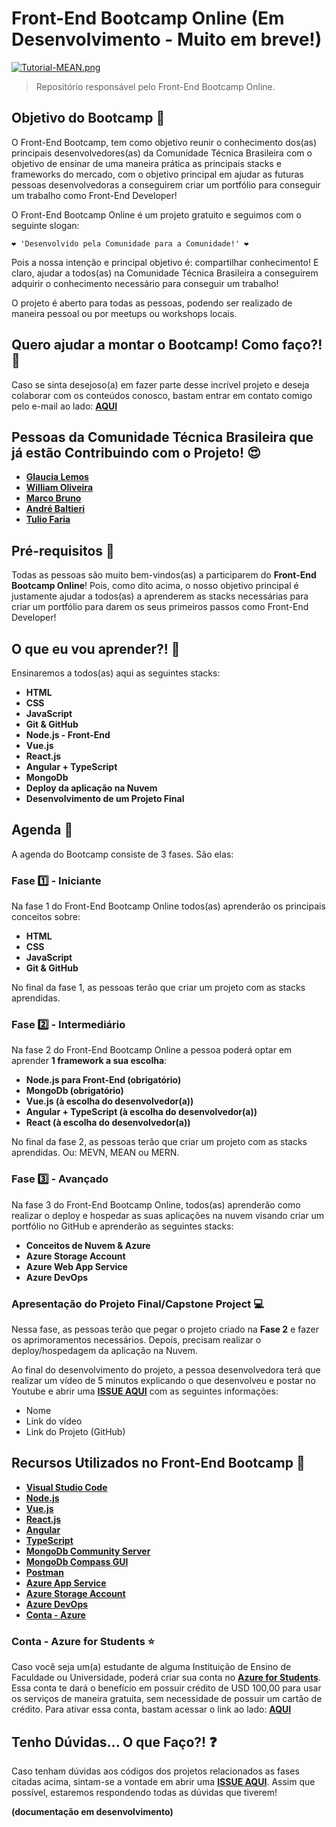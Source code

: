 # Front-End Bootcamp Online (Em Desenvolvimento - Muito em breve!)

[![Tutorial-MEAN.png](https://i.postimg.cc/9MgHHfS3/Tutorial-MEAN.png)](https://postimg.cc/WFZHMsTS)

> Repositório responsável pelo Front-End Bootcamp Online.

## Objetivo do Bootcamp 🎯

O Front-End Bootcamp, tem como objetivo reunir o conhecimento dos(as) principais desenvolvedores(as) da Comunidade Técnica Brasileira com o objetivo de ensinar de uma maneira prática as principais stacks e frameworks do mercado, com o objetivo principal em ajudar as futuras pessoas desenvolvedoras a conseguirem criar um portfólio para conseguir um trabalho como Front-End Developer!

O Front-End Bootcamp Online é um projeto gratuito e seguimos com o seguinte slogan:

```
❤️ 'Desenvolvido pela Comunidade para a Comunidade!' ❤️
```

Pois a nossa intenção e principal objetivo é: compartilhar conhecimento! E claro, ajudar a todos(as) na Comunidade Técnica Brasileira a conseguirem adquirir o conhecimento necessário para conseguir um trabalho!

O projeto é aberto para todas as pessoas, podendo ser realizado de maneira pessoal ou por meetups ou workshops locais. 

## Quero ajudar a montar o Bootcamp! Como faço?! 🚩

Caso se sinta desejoso(a) em fazer parte desse incrível projeto e deseja colaborar com os conteúdos conosco, bastam entrar em contato comigo pelo e-mail ao lado: **[AQUI](mailto:glaucia_lemos86@hotmail.com)**

## Pessoas da Comunidade Técnica Brasileira que já estão Contribuindo com o Projeto! 😍

- **[Glaucia Lemos](https://twitter.com/glaucia_lemos86)**
- **[William Oliveira](https://twitter.com/w_oliveiras)**
- **[Marco Bruno](https://twitter.com/marcobrunobr)**
- **[André Baltieri](https://twitter.com/balta_io)**
- **[Tulio Faria](https://twitter.com/tuliofaria)**

## Pré-requisitos 📌

Todas as pessoas são muito bem-vindos(as) a participarem do **Front-End Bootcamp Online**! Pois, como dito acima, o nosso objetivo principal é justamente ajudar a todos(as) a aprenderem as stacks necessárias para criar um portfólio para darem os seus primeiros passos como Front-End Developer!

## O que eu vou aprender?! 📕

Ensinaremos a todos(as) aqui as seguintes stacks:

- **HTML**
- **CSS**
- **JavaScript**
- **Git & GitHub**
- **Node.js - Front-End**
- **Vue.js**
- **React.js**
- **Angular + TypeScript**
- **MongoDb**
- **Deploy da aplicação na Nuvem**
- **Desenvolvimento de um Projeto Final**

## Agenda 📒

A agenda do Bootcamp consiste de 3 fases. São elas:

### Fase 1️⃣ - Iniciante

Na fase 1 do Front-End Bootcamp Online todos(as) aprenderão os principais conceitos sobre:

- **HTML**
- **CSS**
- **JavaScript**
- **Git & GitHub**

No final da fase 1, as pessoas terão que criar um projeto com as stacks aprendidas.

### Fase 2️⃣ - Intermediário

Na fase 2 do Front-End Bootcamp Online a pessoa poderá optar em aprender **1 framework a sua escolha**:

- **Node.js para Front-End (obrigatório)**
- **MongoDb (obrigatório)**
- **Vue.js (à escolha do desenvolvedor(a))**
- **Angular + TypeScript (à escolha do desenvolvedor(a))**
- **React (à escolha do desenvolvedor(a))**

No final da fase 2, as pessoas terão que criar um projeto com as stacks aprendidas. Ou: MEVN, MEAN ou MERN.

### Fase 3️⃣ - Avançado

Na fase 3 do Front-End Bootcamp Online, todos(as) aprenderão como realizar o deploy e hospedar as suas aplicações na nuvem visando criar um portfólio no GitHub e aprenderão as seguintes stacks:

- **Conceitos de Nuvem & Azure**
- **Azure Storage Account**
- **Azure Web App Service**
- **Azure DevOps**

### Apresentação do Projeto Final/Capstone Project 💻

Nessa fase, as pessoas terão que pegar o projeto criado na **Fase 2** e fazer os aprimoramentos necessários. Depois, precisam realizar o deploy/hospedagem da aplicação na Nuvem.

Ao final do desenvolvimento do projeto, a pessoa desenvolvedora terá que realizar um vídeo de 5 minutos explicando o que desenvolveu e postar no Youtube e abrir uma **[ISSUE AQUI](https://github.com/glaucia86/frontend-bootcamp-online/issues)** com as seguintes informações:

- Nome 
- Link do vídeo
- Link do Projeto (GitHub)

## Recursos Utilizados no Front-End Bootcamp 🚀

- **[Visual Studio Code](https://aka.ms/AA5k0dt)**
- **[Node.js](https://nodejs.org/en/)**
- **[Vue.js](https://vuejs.org/)**
- **[React.js](https://pt-br.reactjs.org/)**
- **[Angular](https://angular.io/)**
- **[TypeScript](https://www.typescriptlang.org/)**
- **[MongoDb Community Server](https://www.mongodb.com/download-center/community)**
- **[MongoDb Compass GUI](https://www.mongodb.com/download-center/compass)**
- **[Postman](https://www.getpostman.com/)**
- **[Azure App Service](https://aka.ms/AA5jszp)**
- **[Azure Storage Account](https://aka.ms/AA5jszq)**
- **[Azure DevOps](https://aka.ms/AA5k880)**
- **[Conta - Azure](https://aka.ms/AA5k87y)**

### Conta - Azure for Students ⭐️

Caso você seja um(a) estudante de alguma Instituição de Ensino de Faculdade ou Universidade, poderá criar sua conta no **[Azure for Students](https://aka.ms/AA5k886)**. Essa conta te dará o benefício em possuir crédito de USD 100,00 para usar os serviços de maneira gratuita, sem necessidade de possuir um cartão de crédito. Para ativar essa conta, bastam acessar o link ao lado: **[AQUI](https://aka.ms/AA5k886)**

## Tenho Dúvidas... O que Faço?! ❓

Caso tenham dúvidas aos códigos dos projetos relacionados as fases citadas acima, sintam-se a vontade em abrir uma **[ISSUE AQUI](https://github.com/glaucia86/frontend-bootcamp-online/issues)**. Assim que possível, estaremos respondendo todas as dúvidas que tiverem!

**(documentação em desenvolvimento)**


